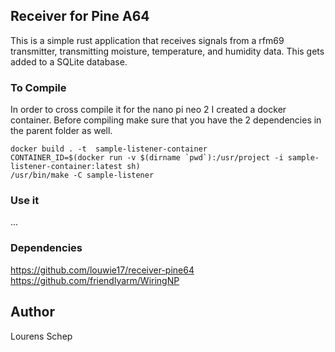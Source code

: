 ## Receiver for Pine A64

This is a simple rust application that receives signals from a rfm69 transmitter, transmitting
moisture, temperature, and humidity data.
This gets added to a SQLite database.

### To Compile

In order to cross compile it for the nano pi neo 2 I created a docker container.
Before compiling make sure that you have the 2 dependencies in the parent folder as well.
```
docker build . -t  sample-listener-container
CONTAINER_ID=$(docker run -v $(dirname `pwd`):/usr/project -i sample-listener-container:latest sh)
/usr/bin/make -C sample-listener
```

### Use it

...

### Dependencies

https://github.com/louwie17/receiver-pine64
https://github.com/friendlyarm/WiringNP

## Author

Lourens Schep
